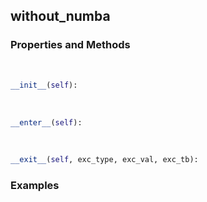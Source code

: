 ## <a id="McUtils.Misc.NumbaTools.without_numba">without_numba</a>


### Properties and Methods
<a id="McUtils.Misc.NumbaTools.without_numba.__init__" class="docs-object-method">&nbsp;</a>
```python
__init__(self): 
```

<a id="McUtils.Misc.NumbaTools.without_numba.__enter__" class="docs-object-method">&nbsp;</a>
```python
__enter__(self): 
```

<a id="McUtils.Misc.NumbaTools.without_numba.__exit__" class="docs-object-method">&nbsp;</a>
```python
__exit__(self, exc_type, exc_val, exc_tb): 
```

### Examples


